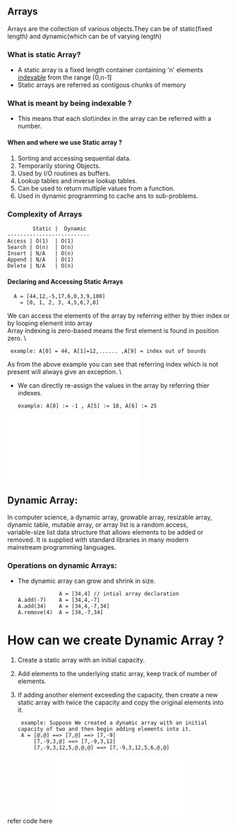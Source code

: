 ## Arrays
  Arrays are the collection of various objects.They can be of static(fixed length) and dynamic(which can be of varying length)
  
### What is static Array?
- A static array is a fixed length container containing 'n' elements <ins>indexable</ins> from the range [0,n-1] 
- Static arrays are referred as contigous chunks of memory

### What is meant by being indexable ?
- This means that each slot\index in the array can be referred with a number.

#### When and where we use Static array ?
1. Sorting and accessing sequential data.
2. Temporarily storing Objects.
3. Used by I/O routines as buffers.
4. Lookup tables and inverse lookup tables.
5. Can be used to return multiple values from a function.
6. Used in dynamic programming to cache ans to sub-problems.

### Complexity of Arrays
      
            Static |  Dynamic
    --------------------------
    Access | O(1)  | O(1)
    Search | O(n)  | O(n)
    Insert | N/A   | O(n)
    Append | N/A   | O(1)
    Delete | N/A   | O(n)
    
#### Declaring and Accessing Static Arrays 

      A = [44,12,-5,17,6,0,3,9,100]
        = [0, 1, 2, 3, 4,5,6,7,8]
 We can access the elements of the array by referring either by thier index or by looping element into array \
 Array indexing is zero-based means the first element is found in position zero. \
 
     example: A[0] = 44, A[1]=12,...... ,A[9] = index out of bounds
As from the above example you can see that referring index which is not present will always give an exception. \

- We can directly re-assign the values in the array by referring thier indexes.

      example: A[0] := -1 , A[5] := 18, A[6] := 25
![Static Array Implementation](Static_Array.java)  

## Dynamic Array:
  In computer science, a dynamic array, growable array, resizable array, dynamic table, mutable array, or array list is a random access, \
  variable-size list data structure that allows elements to be added or removed. It is supplied with standard libraries in many modern \
  mainstream programming languages.
### Operations on dynamic Arrays:

- The dynamic array can grow and shrink in size.

                   A = [34,4] // intial array declaration
      A.add(-7)    A = [34,4,-7]
      A.add(34)    A = [34,4,-7,34]
      A.remove(4)  A = [34,-7,34]
     
# How can we create Dynamic Array ?
1. Create a static array with an initial capacity.
2. Add elements to the underlying static array, keep track of number of elements.
3. If adding another element exceeding the capacity, then create a new static array with twice the capacity and copy the original elements into it.

        example: Suppose We created a dynamic array with an initial capacity of two and then begin adding elements into it.
        A = [@,@] ==> [7,@] ==> [7,-9]
            [7,-9,3,@] ==> [7,-9,3,12]
            [7,-9,3,12,5,@,@,@] ==> [7,-9,3,12,5,6,@,@]

refer code here 
![dynamic_Array_implementation](DynamicArray.java)
